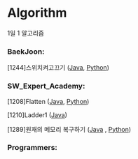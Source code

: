 # Algorithm
1일 1 알고리즘



### BaekJoon:


[1244]스위치켜고끄기 ([Java](https://github.com/nsh6547/Algorithm/blob/master/210201/BaekJoon_1244_%EC%8A%A4%EC%9C%84%EC%B9%98%EC%BC%9C%EA%B3%A0%EB%81%84%EA%B8%B0.java), [Python](https://github.com/nsh6547/Algorithm/blob/master/210201/BaekJoon_1244_%EC%8A%A4%EC%9C%84%EC%B9%98%EC%BC%9C%EA%B3%A0%EB%81%84%EA%B8%B0.py))

### SW_Expert_Academy:


[1208]Flatten ([Java](https://github.com/nsh6547/Algorithm/blob/master/210202/SW_Expert_1208_Flatten.java), [Python](https://github.com/nsh6547/Algorithm/blob/master/210202/SW_Expert_1208_Flatten.py))

[1210]Ladder1 ([Java](https://github.com/nsh6547/Algorithm/blob/master/210202/SWEA_1210_Ladder1.java))

[1289]원재의 메모리 복구하기 ([Java](https://github.com/nsh6547/Algorithm/blob/master/210201/SW_Expert_1289_%EC%9B%90%EC%9E%AC%EC%9D%98%EB%A9%94%EB%AA%A8%EB%A6%AC%EB%B3%B5%EA%B5%AC%ED%95%98%EA%B8%B0.java) , [Python](https://github.com/nsh6547/Algorithm/blob/master/210201/SW_Expert_1289_%EC%9B%90%EC%9E%AC%EC%9D%98%20%EB%A9%94%EB%AA%A8%EB%A6%AC%20%EB%B3%B5%EA%B5%AC%ED%95%98%EA%B8%B0.py))

### Programmers:
